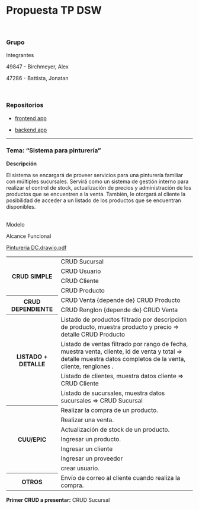 <h1><strong>Propuesta TP DSW </strong></h1>


<br>

<h3>Grupo</h3>

Integrantes

49847 - Birchmeyer, Alex

47286 - Battista, Jonatan

<br>



<h3>Repositorios</h3>


* [frontend app](https://github.com/AlexBirch123/Rio-Color-Pintureria---Frontend-/tree/master)


* [backend app](https://github.com/jonibattista/Pintureria-Back-main/tree/master)


<hr>

<h3>Tema:  “Sistema para pinturería” </h3>

<strong>Descripción </strong>

El sistema se encargará de proveer servicios para una pinturería familiar con múltiples sucursales. Servirá como un sistema de gestión interno para realizar el control de stock, actualización de precios y administración de los productos que se encuentren a la venta. También, le otorgará al cliente la posibilidad de acceder a un listado de los productos que se encuentran disponibles.


<br>
<bold>
 Modelo


Alcance Funcional
</bold>



[Pintureria DC.drawio.pdf](https://github.com/AlexBirch123/TP_Pintureria/blob/main/Pintureria%20DC.drawio.pdf)







<table>
    <tbody>
        <tr>
            <th rowspan="4">CRUD SIMPLE</th>
            <td>CRUD Sucursal</td>
        </tr>
        <tr>
            <td>CRUD Usuario</td>
        </tr>
        <tr>
            <td>CRUD Cliente</td>
        </tr>
        <tr>
            <td>CRUD Producto</td>
        </tr>
        <tr>
            <th rowspan="2">CRUD DEPENDIENTE</th>
            <td>CRUD Venta {depende de} CRUD Producto</td>
        </tr>
        <tr>
            <td>CRUD Renglon {depende de} CRUD Venta</td>
        </tr>
        <tr>
        <tr>
            <th rowspan="4">LISTADO + DETALLE</th>
            <td>Listado de productos filtrado por descripcion de producto, muestra producto y precio => detalle CRUD Producto</td>
        </tr>
        <tr>
            <td>Listado de ventas filtrado por rango de fecha, muestra venta, cliente, id de venta y total => detalle muestra datos completos de la venta, cliente, renglones .</td>
        </tr>
        <tr>
            <td>Listado de clientes, muestra datos cliente => CRUD Cliente</td>
        </tr>
      <tr>
            <td>Listado de sucursales, muestra datos sucursales => CRUD Sucursal</td>
        </tr>
        <tr>
            <th rowspan="7">CUU/EPIC</th>
            <td>Realizar la compra de un producto.</td>
        </tr>
        <tr>
            <td>Realizar una venta.</td>
        </tr>
        <tr>
            <td>Actualización de stock de un producto.</td>
        </tr>
       <tr>
            <td>Ingresar un producto.</td>
        </tr>
      <tr>
            <td>Ingresar un cliente</td>
        </tr>
      <tr>
            <td>Ingresar un proveedor</td>
        </tr>
      <tr>
            <td>crear usuario.</td>
        </tr>
        <tr>
            <th>OTROS</th>
            <td>Envío de correo al cliente cuando realiza la compra.</td>
        </tr>
    </tbody>
</table>

 
<strong>Primer CRUD a presentar:</strong>
CRUD Sucursal
